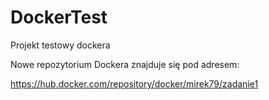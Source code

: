 # DockerTest
Projekt testowy dockera

Nowe repozytorium Dockera znajduje się pod adresem:
<a href="https://hub.docker.com/repository/docker/mirek79/zadanie1"> 

https://hub.docker.com/repository/docker/mirek79/zadanie1</a>
